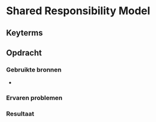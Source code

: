 # Shared Responsibility Model

## Keyterms

## Opdracht


### Gebruikte bronnen
- 

### Ervaren problemen


### Resultaat